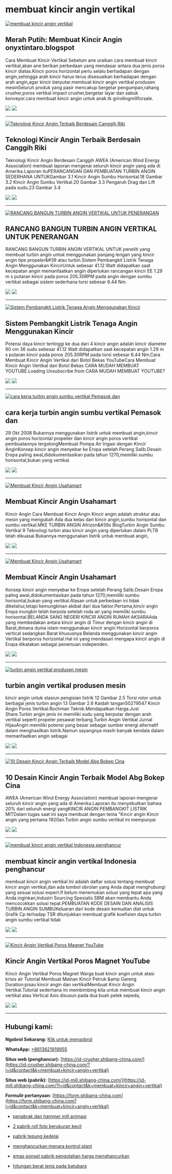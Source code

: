# membuat kincir angin vertikal

<a href="https://swt.shibang-china.com/?l=id&img&k=membuat+kincir+angin+vertikal" target="_blank">![membuat kincir angin vertikal](http://static.shibang-china.com/all-800x300/114.jpg)</a>

## Merah Putih: Membuat Kincir Angin onyxtintaro.blogspot
Cara Membuat Kincir Vertikal Sebelum ane uraikan cara membuat kincir vertikal,akan ane berikan perbedaan yang mendasar antara dua jenis poros kincir diatas.Kincir poros horizontal perlu selalu berhadapan dengan angin,sehingga arah kincir harus terus disesuaikan berhadapan dengan arah angin,agar kincir berputar.membuat kincir angin vertikal produsen mesinSeluruh produk yang pasir mencakup bergetar pengumpan,rahang crusher,poros vertikal impact crusher,bergetar layar dan sabuk konveyor.cara membuat kincir angin untuk anak tk grindingmillforsale.


<a href="https://whatsapp.shibangsoft.com/WhatsApp.php" target="_blank" title="WhatsApp">![](http://static.shibang-china.com/icon/whatsapp.png)</a> <a href="https://swt.shibang-china.com/?l=id&icon&k=membuat+kincir+angin+vertikal" target="_blank">![](http://static.shibang-china.com/icon/chat-id.png)</a>

---

<a href="https://swt.shibang-china.com/?l=id&img&k=membuat+kincir+angin+vertikal" target="_blank">![Teknologi Kincir Angin Terbaik Berdesain Canggih Riki](http://static.shibang-china.com/all-800x300/680.jpg)</a>

## Teknologi Kincir Angin Terbaik Berdesain Canggih Riki
Teknologi Kincir Angin Berdesain Canggih AWEA (American Wind Energy Association) membuat laporan mengenai seluruh kincir angin yang ada di Amerika.Laporan ituPERANCANGAN DAN PEMBUATAN TURBIN ANGIN SEDERHANA UNTUKGambar 3.1 Kincir Angin Sumbu Horisontal.18 Gambar 3.2 Kincir Angin Sumbu Vertikal.20 Gambar 3.3 Pengaruh Drag dan Lift pada sudu.23 Gambar 3.4


<a href="https://whatsapp.shibangsoft.com/WhatsApp.php" target="_blank" title="WhatsApp">![](http://static.shibang-china.com/icon/whatsapp.png)</a> <a href="https://swt.shibang-china.com/?l=id&icon&k=membuat+kincir+angin+vertikal" target="_blank">![](http://static.shibang-china.com/icon/chat-id.png)</a>

---

<a href="https://swt.shibang-china.com/?l=id&img&k=membuat+kincir+angin+vertikal" target="_blank">![RANCANG BANGUN TURBIN ANGIN VERTIKAL UNTUK PENERANGAN](http://static.shibang-china.com/all-800x300/1170.jpg)</a>

## RANCANG BANGUN TURBIN ANGIN VERTIKAL UNTUK PENERANGAN
RANCANG BANGUN TURBIN ANGIN VERTIKAL UNTUK peneliti yang membuat turbin angin untuk menggunakan panjang lengan yang kincir angin tipe propeler&#39 atau turbin.Sistem Pembangkit Listrik Tenaga Angin Menggunakan KincirUntuk sebesar 41.12 Watt didapatkan saat kecepatan angin memanfaatkan angin diperlukan rancangan kincir EE 1.29 m s putaran kincir pada poros 205.30RPM pada angin dengan sumbu vertikal sebagai sistem sederhana torsi sebesar 6.44 Nm.


<a href="https://whatsapp.shibangsoft.com/WhatsApp.php" target="_blank" title="WhatsApp">![](http://static.shibang-china.com/icon/whatsapp.png)</a> <a href="https://swt.shibang-china.com/?l=id&icon&k=membuat+kincir+angin+vertikal" target="_blank">![](http://static.shibang-china.com/icon/chat-id.png)</a>

---

<a href="https://swt.shibang-china.com/?l=id&img&k=membuat+kincir+angin+vertikal" target="_blank">![Sistem Pembangkit Listrik Tenaga Angin Menggunakan Kincir](http://static.shibang-china.com/all-800x300/1030.jpg)</a>

## Sistem Pembangkit Listrik Tenaga Angin Menggunakan Kincir
Potensi daya kincir tertinggi ke dua dari 4 kincir angin adalah kincir diameter 80 cm 36 sudu sebesar 41.12 Watt didapatkan saat kecepatan angin 1.29 m s putaran kincir pada poros 205.30RPM pada torsi sebesar 6.44 Nm.Cara Membuat Kincir Angin Vertikal dari Botol Bekas YouTubeCara Membuat Kincir Angin Vertikal dari Botol Bekas CARA MUDAH MEMBUAT YOUTUBE.Loading Unsubscribe from CARA MUDAH MEMBUAT YOUTUBE?


<a href="https://whatsapp.shibangsoft.com/WhatsApp.php" target="_blank" title="WhatsApp">![](http://static.shibang-china.com/icon/whatsapp.png)</a> <a href="https://swt.shibang-china.com/?l=id&icon&k=membuat+kincir+angin+vertikal" target="_blank">![](http://static.shibang-china.com/icon/chat-id.png)</a>

---

<a href="https://swt.shibang-china.com/?l=id&img&k=membuat+kincir+angin+vertikal" target="_blank">![cara kerja turbin angin sumbu vertikal Pemasok dan](http://static.shibang-china.com/all-800x300/740.jpg)</a>

## cara kerja turbin angin sumbu vertikal Pemasok dan
29 Okt 2008 Bukannya menggunakan listrik untuk membuat angin,kincir angin poros horizontal propeller dan kincir angin poros vertikal pembuatannya tergolongMembuat Pompa Air Irigasi dengan Kincir AnginKonsep kincir angin menyebar ke Eropa setelah Perang Salib.Desain Eropa paling awal,didokumentasikan pada tahun 1270,memiliki sumbu horisontal,bukan yang vertikal.


<a href="https://whatsapp.shibangsoft.com/WhatsApp.php" target="_blank" title="WhatsApp">![](http://static.shibang-china.com/icon/whatsapp.png)</a> <a href="https://swt.shibang-china.com/?l=id&icon&k=membuat+kincir+angin+vertikal" target="_blank">![](http://static.shibang-china.com/icon/chat-id.png)</a>

---

<a href="https://swt.shibang-china.com/?l=id&img&k=membuat+kincir+angin+vertikal" target="_blank">![Membuat Kincir Angin Usahamart](http://static.shibang-china.com/all-800x300/1450.jpg)</a>

## Membuat Kincir Angin Usahamart
Kincir Angin Cara Membuat Kincir Angin Kincir angin adalah struktur atau mesin yang mengubah Ada dua kelas dari kincir angin,sumbu horisontal dan sumbu vertikal.MKE TURBIN ANGIN Afrizon&#39s BlogTurbin Angin Sumbu Vertikal 9 Teknologi turbin atau kincir angin yang diperlukan dalam PLTB telah dikuasai Bukannya menggunakan listrik untuk membuat angin,


<a href="https://whatsapp.shibangsoft.com/WhatsApp.php" target="_blank" title="WhatsApp">![](http://static.shibang-china.com/icon/whatsapp.png)</a> <a href="https://swt.shibang-china.com/?l=id&icon&k=membuat+kincir+angin+vertikal" target="_blank">![](http://static.shibang-china.com/icon/chat-id.png)</a>

---

<a href="https://swt.shibang-china.com/?l=id&img&k=membuat+kincir+angin+vertikal" target="_blank">![Membuat Kincir Angin Usahamart](http://static.shibang-china.com/all-800x300/108.jpg)</a>

## Membuat Kincir Angin Usahamart
Konsep kincir angin menyebar ke Eropa setelah Perang Salib.Desain Eropa paling awal,didokumentasikan pada tahun 1270,memiliki sumbu horisontal,bukan yang vertikal.Alasan untuk perbedaan ini tidak diketahui,tetapi kemungkinan akibat dari dua faktor.Pertama,kincir angin Eropa mungkin telah berpola setelah roda air yang memiliki sumbu horisontal.BELANDA SANG NEGERI KINCIR ANGIN RUMAH AKSARAAda yang membedakan antara kincir angin di Timur dengan kincir angin di Barat,dimana dunia islam menggunakan kincir angin Horizontal berporos vertical sedangkan Barat khususnya Belanda menggunakan kincir angin Vertikal berporos horizontal.Hal ini yang mendasari mengapa kincir angin di Eropa dikatakan sebagai penemuan independen.


<a href="https://whatsapp.shibangsoft.com/WhatsApp.php" target="_blank" title="WhatsApp">![](http://static.shibang-china.com/icon/whatsapp.png)</a> <a href="https://swt.shibang-china.com/?l=id&icon&k=membuat+kincir+angin+vertikal" target="_blank">![](http://static.shibang-china.com/icon/chat-id.png)</a>

---

<a href="https://swt.shibang-china.com/?l=id&img&k=membuat+kincir+angin+vertikal" target="_blank">![turbin angin vertikal produsen mesin](http://static.shibang-china.com/all-800x300/606.jpg)</a>

## turbin angin vertikal produsen mesin
kincir angin untuk stasiun pengisian listrik 12 Gambar 2.5 Torsi rotor untuk berbagai jenis turbin angin 13 Gambar 2.6 Kaidah tangan50279547 Kincir Angin Poros Vertikal.Rochman Teknik.Mendapatkan Harga.Just Share.Turbin angin jenis ini memiliki sudu yang berputar dengan arah vertikal seperti propeler pesawat terbang.Turbin Angin Vertikal Jurnal HijauAngin memiliki potensi yang besar sebagai sumber energi alternatif dalam menghasilkan listrik.Namun sayangnya masih banyak kendala dalam memanfaatkan angin sebagai


<a href="https://whatsapp.shibangsoft.com/WhatsApp.php" target="_blank" title="WhatsApp">![](http://static.shibang-china.com/icon/whatsapp.png)</a> <a href="https://swt.shibang-china.com/?l=id&icon&k=membuat+kincir+angin+vertikal" target="_blank">![](http://static.shibang-china.com/icon/chat-id.png)</a>

---

<a href="https://swt.shibang-china.com/?l=id&img&k=membuat+kincir+angin+vertikal" target="_blank">![10 Desain Kincir Angin Terbaik Model Abg Bokep Cina](http://static.shibang-china.com/all-800x300/966.jpg)</a>

## 10 Desain Kincir Angin Terbaik Model Abg Bokep Cina
AWEA (American Wind Energy Association) membuat laporan mengenai seluruh kincir angin yang ada di Amerika.Laporan itu menyebutkan bahwa 20% dari seluruh energi yangKINCIR ANGIN PEMBANGKIT LISTRIK MITDalam tugas saat ini saya membuat dengan tema "Kincir angin Kincir angin yang pertama 1920an.Turbin angin sumbu vertikal ini mempunyai


<a href="https://whatsapp.shibangsoft.com/WhatsApp.php" target="_blank" title="WhatsApp">![](http://static.shibang-china.com/icon/whatsapp.png)</a> <a href="https://swt.shibang-china.com/?l=id&icon&k=membuat+kincir+angin+vertikal" target="_blank">![](http://static.shibang-china.com/icon/chat-id.png)</a>

---

<a href="https://swt.shibang-china.com/?l=id&img&k=membuat+kincir+angin+vertikal" target="_blank">![membuat kincir angin vertikal Indonesia penghancur](http://static.shibang-china.com/all-800x300/446.jpg)</a>

## membuat kincir angin vertikal Indonesia penghancur
membuat kincir angin vertikal Ini adalah daftar solusi tentang membuat kincir angin vertikal,dan ada tombol obrolan yang Anda dapat menghubungi yang sesuai solusi expert.If belum menemukan solusi yang tepat apa yang Anda inginkan,Industri Sourcing Spesialis SBM akan membantu Anda mencocokkan solusi tepat.PEMBUATAN KODE DESAIN DAN ANALISIS TURBIN ANGIN SUMBUKeluaran dari kode desain kemudian diat untuk Grafik Cp terhadap TSR ditunjukkan membuat grafik koefisien daya turbin angin sumbu vertikal tidak


<a href="https://whatsapp.shibangsoft.com/WhatsApp.php" target="_blank" title="WhatsApp">![](http://static.shibang-china.com/icon/whatsapp.png)</a> <a href="https://swt.shibang-china.com/?l=id&icon&k=membuat+kincir+angin+vertikal" target="_blank">![](http://static.shibang-china.com/icon/chat-id.png)</a>

---

<a href="https://swt.shibang-china.com/?l=id&img&k=membuat+kincir+angin+vertikal" target="_blank">![Kincir Angin Vertikal Poros Magnet YouTube](http://static.shibang-china.com/all-800x300/1465.jpg)</a>

## Kincir Angin Vertikal Poros Magnet YouTube
Kincir Angin Vertikal Poros Magnet Warga buat kincir angin untuk atasi krisis air Tutorial Membuat Mainan Kincir Petruk &amp Gareng Duration:pisau kincir angin dan vertikalMembuat Kincir Angin Vertikal.Tutorial sederhana ini membimbing kita untuk membuat kincir angin vertikal atau Vertical Axis disusun pada dua buah pelek sepeda,


<a href="https://whatsapp.shibangsoft.com/WhatsApp.php" target="_blank" title="WhatsApp">![](http://static.shibang-china.com/icon/whatsapp.png)</a> <a href="https://swt.shibang-china.com/?l=id&icon&k=membuat+kincir+angin+vertikal" target="_blank">![](http://static.shibang-china.com/icon/chat-id.png)</a>

---
## Hubungi kami:

**Ngobrol Sekarang:** [Klik untuk mengobrol](https://swt.shibang-china.com?l=id&contact&k=membuat+kincir+angin+vertikal)

**WhatsApp:**  [+8613621919955](https://whatsapp.shibangsoft.com/WhatsApp.php)

**Situs web (penghancur):** [https://id-crusher.shibang-china.com/](https://id-crusher.shibang-china.com/?l=id&contact&k=membuat+kincir+angin+vertikal)

**Situs web (pabrik):** [https://id-mill.shibang-china.com/](https://id-mill.shibang-china.com/?l=id&contact&k=membuat+kincir+angin+vertikal)

**Formulir pertanyaan:** [https://form.shibang-china.com](https://form.shibang-china.com?l=id&contact&k=membuat+kincir+angin+vertikal)

* [penabrak dan hammer mill animasi](../33/penabrak%20dan%20hammer%20mill%20animasi.md)

* [2 pabrik roll foto berukuran kecil](../33/2%20pabrik%20roll%20foto%20berukuran%20kecil.md)

* [pabrik tepung kedelai](../34/pabrik%20tepung%20kedelai.md)

* [menghancurkan menara kontrol plant](../40/menghancurkan%20menara%20kontrol%20plant.md)

* [emas ponsel pabrik pengolahan harga menghancurkan](../40/emas%20ponsel%20pabrik%20pengolahan%20harga%20menghancurkan.md)

* [hitungan berat jenis pada batubara](../39/hitungan%20berat%20jenis%20pada%20batubara.md)